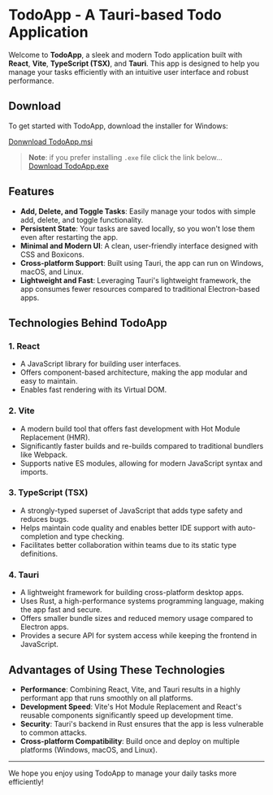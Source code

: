 # TodoApp - A Tauri-based Todo Application

Welcome to **TodoApp**, a sleek and modern Todo application built with **React**, **Vite**, **TypeScript (TSX)**, and **Tauri**. This app is designed to help you manage your tasks efficiently with an intuitive user interface and robust performance.

## Download

To get started with TodoApp, download the installer for Windows:

[Donwnload TodoApp.msi](https://drive.google.com/uc?export=download&id=11iMpiTfuMos0UxL2cCXGNrA59cdgJG66)

> **Note**: if you prefer installing `.exe` file click the link below...  
> [Download TodoApp.exe](https://drive.google.com/uc?export=download&id=11h-jlEGU244_ebqibIcWOahIVz5gsxHt)

## Features

- **Add, Delete, and Toggle Tasks**: Easily manage your todos with simple add, delete, and toggle functionality.
- **Persistent State**: Your tasks are saved locally, so you won't lose them even after restarting the app.
- **Minimal and Modern UI**: A clean, user-friendly interface designed with CSS and Boxicons.
- **Cross-platform Support**: Built using Tauri, the app can run on Windows, macOS, and Linux.
- **Lightweight and Fast**: Leveraging Tauri's lightweight framework, the app consumes fewer resources compared to traditional Electron-based apps.

## Technologies Behind TodoApp

### 1. **React**

- A JavaScript library for building user interfaces.
- Offers component-based architecture, making the app modular and easy to maintain.
- Enables fast rendering with its Virtual DOM.

### 2. **Vite**

- A modern build tool that offers fast development with Hot Module Replacement (HMR).
- Significantly faster builds and re-builds compared to traditional bundlers like Webpack.
- Supports native ES modules, allowing for modern JavaScript syntax and imports.

### 3. **TypeScript (TSX)**

- A strongly-typed superset of JavaScript that adds type safety and reduces bugs.
- Helps maintain code quality and enables better IDE support with auto-completion and type checking.
- Facilitates better collaboration within teams due to its static type definitions.

### 4. **Tauri**

- A lightweight framework for building cross-platform desktop apps.
- Uses Rust, a high-performance systems programming language, making the app fast and secure.
- Offers smaller bundle sizes and reduced memory usage compared to Electron apps.
- Provides a secure API for system access while keeping the frontend in JavaScript.

## Advantages of Using These Technologies

- **Performance**: Combining React, Vite, and Tauri results in a highly performant app that runs smoothly on all platforms.
- **Development Speed**: Vite's Hot Module Replacement and React's reusable components significantly speed up development time.
- **Security**: Tauri's backend in Rust ensures that the app is less vulnerable to common attacks.
- **Cross-platform Compatibility**: Build once and deploy on multiple platforms (Windows, macOS, and Linux).

---

We hope you enjoy using TodoApp to manage your daily tasks more efficiently!
